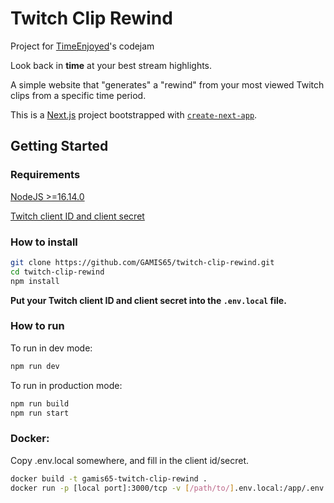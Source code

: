 # Twitch Clip Rewind
Project for [TimeEnjoyed](https://twitch.tv/timeenjoyed)'s codejam

Look back in **time** at your best stream highlights.

A simple website that "generates" a "rewind" from your most viewed Twitch clips from a specific time period.

This is a [Next.js](https://nextjs.org/) project bootstrapped with [`create-next-app`](https://github.com/vercel/next.js/tree/canary/packages/create-next-app).

## Getting Started

### Requirements 
[NodeJS >=16.14.0](https://nodejs.org/en)

[Twitch client ID and client secret](https://dev.twitch.tv/console/apps/create)

### How to install
```bash
git clone https://github.com/GAMIS65/twitch-clip-rewind.git
cd twitch-clip-rewind
npm install
```

**Put your Twitch client ID and client secret into the `.env.local` file.**

### How to run

To run in dev mode:
```bash
npm run dev
```

To run in production mode:
```bash
npm run build
npm run start
```

### Docker:
Copy .env.local somewhere, and fill in the client id/secret.
```bash
docker build -t gamis65-twitch-clip-rewind .
docker run -p [local port]:3000/tcp -v [/path/to/].env.local:/app/.env.local -d gamis65-twitch-clip-rewind:latest
```